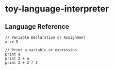 toy-language-interpreter
========================



Language Reference
------------------

```
// Variable Declaration or Assignment
a := 5

// Print a variable or expression
print a
print 2 + a
print 2 + 3 / 2
```